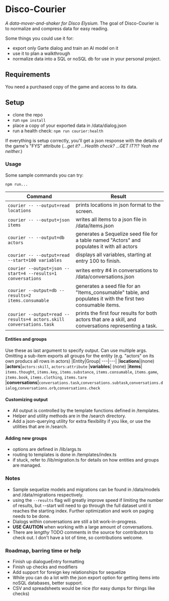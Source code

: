 # Disco-Courier

_A data-mover-and-shaker for Disco Elysium._
The goal of Disco-Courier is to normalize and compress data for easy reading.

Some things you could use it for:

- export only Garte dialog and train an AI model on it
- use it to plan a walkthrough
- normalize data into a SQL or noSQL db for use in your personal project.

## Requirements

You need a purchased copy of the game and access to its data.

## Setup

- clone the repo
- run `npm install`
- place a copy of your exported data in /data/dialog.json
- run a health check: `npm run courier:health`

If everything is setup correctly, you'll get a json response with the details of the game's "FYS" attribute (_...get it? ...Health check? ...GET IT?!? Yeah me neither._)

### Usage

Some sample commands you can try:

`npm run...`

| Command                                                             | Result                                                                                                       |
| ------------------------------------------------------------------- | ------------------------------------------------------------------------------------------------------------ |
| `courier -- --output=read locations`                                | prints locations in json format to the screen.                                                               |
| `courier -- --output=json items`                                    | writes all items to a json file in /data/items.json                                                          |
| `courier -- --output=db actors`                                     | generates a Sequelize seed file for a table named "Actors" and populates it with all actors                  |
| `courier -- --output=read --start=100 variables`                    | displays all variables, starting at entry 100 to finish.                                                     |
| `courier --output=json --start=4 --results=1 conversations`         | writes entry #4 in conversations to /data/conversations.json                                                 |
| `courier --output=db --results=2 items.consumable`                  | generates a seed file for an "Items_consumable" table, and populates it with the first two consumable items. |
| `courier --output=read --results=4 actors.skill conversations.task` | prints the first four results for both actors that are a skill, and conversations representing a task.       |

#### Entities and groups

Use these as last argument to specify output. Can use multiple args.
Omitting a sub-item exports all groups for the entity (e.g. "actors" on its own producs all rows in actors)
|Entity|Group|
---|---|
|**locations**|(none)
|**actors**|`actors:skill`, `actors:attribute`
|**variables**| (none)
|**items**| `items.thought`, `items.key`, `items.substance`, `items.consumable`, `items.game`, `items.book`, `items.clothing`, `items.tare`
|**conversations**|`conversations.task`,`conversations.subtask`,`conversations.dialog`,`conversations.orb`,`conversations.check`

#### Customizing output

- All output is controlled by the template functions defined in /templates.
- Helper and utility methods are in the /search directory.
- Add a json-querying utility for extra flexibility if you like, or use the utilities that are in /search.

#### Adding new groups

- options are defined in /lib/args.ts
- routing to templates is done in /templates/index.ts
- if stuck, refer to /lib/migration.ts for details on how entities and groups are managed.

### Notes

- Sample sequelize models and migrations can be found in /data/models and /data/migrations respectively.
- using the `--results` flag will greatly improve speed if limiting the number of results, but --start will need to go through the full dataset until it reaches the starting index. Further optimization and work on paging needs to be done.
- Dialogs within conversations are still a bit work-in-progress.
- **USE CAUTION** when working with a large amount of conversations.
- There are _lengthy_ TODO comments in the source for contributors to check out. I don't have a lot of time, so contributions welcome.

### Roadmap, barring time or help

- Finish up dialogueEntry formatting
- Finish up checks and modifiers
- Add support for foreign key relationships for sequelize
- While you can do a lot with the json export option for getting items into noSQL databases, better support.
- CSV and spreadsheets would be nice (for easy dumps for things like checks)
